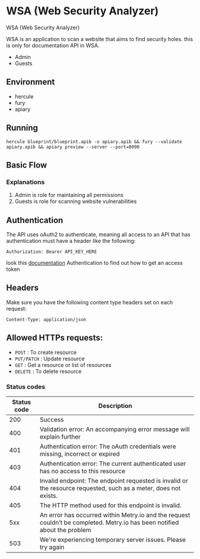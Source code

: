# WSA (Web Security Analyzer)
WSA (Web Security Analyzer)

WSA is an application to scan a website that aims to find security holes. this is only for documentation API in WSA.
- Admin
- Guests

## Environment
- hercule
- fury
- apiary

## Running
`hercule blueprint/blueprint.apib -o apiary.apib && fury --validate apiary.apib && apiary preview --server --port=8090`

## Basic Flow

### Explanations
1. Admin is role for maintaining all permissions
2. Guests is role for scanning website vulnerabilities

## Authentication
The API uses oAuth2 to authenticate, meaning all access to an API that has authentication must have a header like the following:
```
Authorization: Bearer API_KEY_HERE
```
look this [documentation](https://oauth.net/2/grant-types/password/) Authentication to find out how to get an access token

## Headers
Make sure you have the following content type headers set on each request:
```
Content-Type: application/json
```

## Allowed HTTPs requests:
- `POST` : To create resource
- `PUT/PATCH` : Update resource
- `GET` : Get a resource or list of resources
- `DELETE` : To delete resource

### Status codes
| Status code   | Description  |
|---|---|
| 200  | Success  |
| 400 | Validation error: An accompanying error message will explain further |
| 401  | Authentication error: The oAuth credentials were missing, incorrect or expired  |
| 403  | Authentication error: The current authenticated user has no access to this resource  |
| 404  | Invalid endpoint: The endpoint requested is invalid or the resource requested, such as a meter, does not exists.   |
| 405  | The HTTP method used for this endpoint is invalid. |
| 5xx  | An error has occurred within Metry.io and the request couldn’t be completed. Metry.io has been notified about the problem |
| 503 | We're experiencing temporary server issues. Please try again |